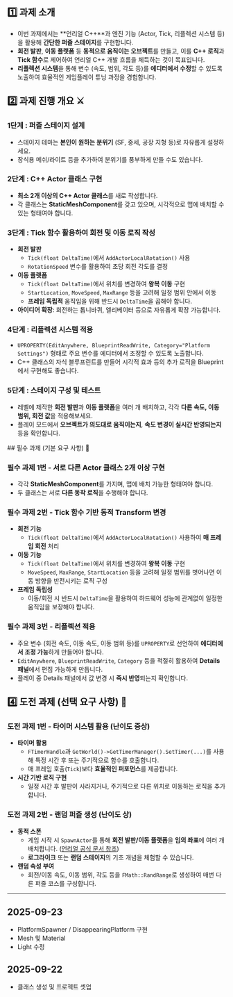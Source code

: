## 1️⃣ 과제 소개

- 이번 과제에서는 **언리얼 C++**과 엔진 기능 (Actor, Tick, 리플렉션 시스템 등)을 활용해 **간단한 퍼즐 스테이지**를 구현합니다.
- **회전 발판**, **이동 플랫폼** 등 **동적으로 움직이는 오브젝트**를 만들고, 이를 **C++ 로직**과 **Tick 함수**로 제어하여 언리얼 C++ 개발 흐름을 체득하는 것이 목표입니다.
- **리플렉션 시스템**을 통해 변수 (속도, 범위, 각도 등)를 **에디터에서 수정**할 수 있도록 노출하여 효율적인 게임플레이 튜닝 과정을 경험합니다.

## 2️⃣ 과제 진행 개요 ⚔️

### 1단계 : 퍼즐 스테이지 설계

- 스테이지 테마는 **본인이 원하는 분위기** (SF, 중세, 공장 지형 등)로 자유롭게 설정하세요.
- 장식용 메쉬/라이트 등을 추가하여 분위기를 풍부하게 만들 수도 있습니다.

### 2단계 : C++ Actor 클래스 구현

- **최소 2개 이상의 C++ Actor 클래스**를 새로 작성합니다.
- 각 클래스는 **StaticMeshComponent**를 갖고 있으며, 시각적으로 맵에 배치할 수 있는 형태여야 합니다.

### 3단계 : Tick 함수 활용하여 회전 및 이동 로직 작성

- **회전 발판**
    - `Tick(float DeltaTime)`에서 `AddActorLocalRotation()` 사용
    - `RotationSpeed` 변수를 활용하여 초당 회전 각도를 결정
- **이동 플랫폼**
    - `Tick(float DeltaTime)`에서 위치를 변경하여 **왕복 이동** 구현
    - `StartLocation`, `MoveSpeed`, `MaxRange` 등을 고려해 일정 범위 안에서 이동
    - **프레임 독립적** 움직임을 위해 반드시 `DeltaTime`을 곱해야 합니다.
- **아이디어 확장**: 회전하는 톱니바퀴, 엘리베이터 등으로 자유롭게 확장 가능합니다.

### 4단계 : 리플렉션 시스템 적용

- `UPROPERTY(EditAnywhere, BlueprintReadWrite, Category="Platform Settings")` 형태로 주요 변수를 에디터에서 조정할 수 있도록 노출합니다.
- C++ 클래스의 자식 블루프린트를 만들어 시각적 효과 등의 추가 로직을 Blueprint에서 구현해도 좋습니다.

### 5단계 : 스테이지 구성 및 테스트

- 레벨에 제작한 **회전 발판**과 **이동 플랫폼**을 여러 개 배치하고, 각각 **다른 속도, 이동 범위, 회전 값**을 적용해보세요.
- 플레이 모드에서 **오브젝트가 의도대로 움직이는지**, **속도 변경이 실시간 반영되는지** 등을 확인합니다.

<detail>
## 필수 과제 (기본 요구 사항) 🐣

### **필수 과제 1번 - 서로 다른 Actor 클래스 2개 이상 구현**

- 각각 **StaticMeshComponent**를 가지며, 맵에 배치 가능한 형태여야 합니다.
- 두 클래스는 서로 **다른 동작 로직**을 수행해야 합니다.

### **필수 과제 2번 - Tick 함수 기반 동적 Transform 변경**

- **회전 기능**
    - `Tick(float DeltaTime)`에서 `AddActorLocalRotation()` 사용하여 **매 프레임 회전** 처리
- **이동 기능**
    - `Tick(float DeltaTime)`에서 위치를 변경하여 **왕복 이동** 구현
    - `MoveSpeed`, `MaxRange`, `StartLocation` 등을 고려해 일정 범위를 벗어나면 이동 방향을 반전시키는 로직 구성
- **프레임 독립성**
    - 이동/회전 시 반드시 `DeltaTime`을 활용하여 하드웨어 성능에 관계없이 일정한 움직임을 보장해야 합니다.

### **필수 과제 3번 - 리플렉션 적용**

- 주요 변수 (회전 속도, 이동 속도, 이동 범위 등)를 `UPROPERTY`로 선언하여 **에디터에서 조정 가능**하게 만들어야 합니다.
- `EditAnywhere`, `BlueprintReadWrite`, `Category` 등을 적절히 활용하여 **Details 패널**에서 편집 가능하게 만듭니다.
- 플레이 중 Details 패널에서 값 변경 시 **즉시 반영**되는지 확인합니다.

## 4️⃣ 도전 과제 (선택 요구 사항) 🦅

### **도전 과제 1번 - 타이머 시스템 활용 (난이도 중상)**

- **타이머 활용**
    - `FTimerHandle`과 `GetWorld()->GetTimerManager().SetTimer(...)`를 사용해 특정 시간 후 또는 주기적으로 함수를 호출합니다.
    - 매 프레임 호출(`Tick`)보다 **효율적인 퍼포먼스**를 제공합니다.
- **시간 기반 로직 구현**
    - 일정 시간 후 발판이 사라지거나, 주기적으로 다른 위치로 이동하는 로직을 추가합니다.

### **도전 과제 2번 - 랜덤 퍼즐 생성 (난이도 상)**

- **동적 스폰**
    - 게임 시작 시 `SpawnActor`를 통해 **회전 발판/이동 플랫폼**을 **임의 좌표**에 여러 개 배치합니다.  ([언리얼 공식 문서 참조](https://dev.epicgames.com/documentation/ko-kr/unreal-engine/spawning-and-destroying-unreal-engine-actors))
    - **로그라이크** 또는 **랜덤 스테이지**의 기초 개념을 체험할 수 있습니다.
- **랜덤 속성 부여**
    - 회전/이동 속도, 이동 범위, 각도 등을 `FMath::RandRange`로 생성하여 매번 다른 퍼즐 코스를 구성합니다.
</detail>

---

## 2025-09-23
 - PlatformSpawner / DisappearingPlatform 구현 
 - Mesh 및 Material
 - Light 수정

## 2025-09-22
 - 클래스 생성 및 프로젝트 셋업